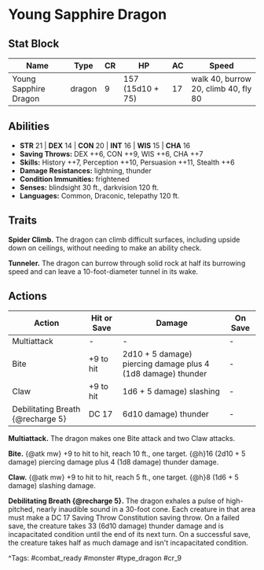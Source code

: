 # Young Sapphire Dragon

## Stat Block

| Name | Type | CR | HP | AC | Speed |
|------|------|----|----|----|-------|
| Young Sapphire Dragon | dragon | 9 | 157 (15d10 + 75) | 17 | walk 40, burrow 20, climb 40, fly 80 |

## Abilities

- **STR** 21 | **DEX** 14 | **CON** 20 | **INT** 16 | **WIS** 15 | **CHA** 16
- **Saving Throws:** DEX ++6, CON ++9, WIS ++6, CHA ++7  
- **Skills:** History ++7, Perception ++10, Persuasion ++11, Stealth ++6  
- **Damage Resistances:** lightning, thunder  
- **Condition Immunities:** frightened  
- **Senses:** blindsight 30 ft., darkvision 120 ft.  
- **Languages:** Common, Draconic, telepathy 120 ft.

## Traits

**Spider Climb.** The dragon can climb difficult surfaces, including upside down on ceilings, without needing to make an ability check.

**Tunneler.** The dragon can burrow through solid rock at half its burrowing speed and can leave a 10-foot-diameter tunnel in its wake.


## Actions

| Action | Hit or Save | Damage | On Save |
|--------|--------------|--------|----------|
| Multiattack | - | - | - |
| Bite | +9 to hit | 2d10 + 5 damage) piercing damage plus 4 (1d8 damage) thunder | - |
| Claw | +9 to hit | 1d6 + 5 damage) slashing | - |
| Debilitating Breath {@recharge 5} | DC 17 | 6d10 damage) thunder | - |

**Multiattack.** The dragon makes one Bite attack and two Claw attacks.

**Bite.** {@atk mw} +9 to hit to hit, reach 10 ft., one target. {@h}16 (2d10 + 5 damage) piercing damage plus 4 (1d8 damage) thunder damage.

**Claw.** {@atk mw} +9 to hit to hit, reach 5 ft., one target. {@h}8 (1d6 + 5 damage) slashing damage.

**Debilitating Breath {@recharge 5}.** The dragon exhales a pulse of high-pitched, nearly inaudible sound in a 30-foot cone. Each creature in that area must make a DC 17 Saving Throw Constitution saving throw. On a failed save, the creature takes 33 (6d10 damage) thunder damage and is incapacitated condition until the end of its next turn. On a successful save, the creature takes half as much damage and isn't incapacitated condition.


^Tags: #combat_ready #monster #type_dragon #cr_9